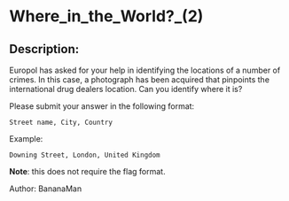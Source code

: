 
# Where_in_the_World?_(2)
## Description:
Europol has asked for your help in identifying the locations of a number of crimes. In this case, a photograph has been acquired that pinpoints the international drug dealers location. Can you identify where it is?

Please submit your answer in the following format: 

`Street name, City, Country`

Example: 

`Downing Street, London, United Kingdom`

**Note**: this does not require the flag format.

Author: BananaMan

